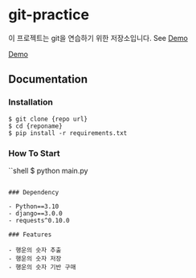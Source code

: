 # git-practice
이 프로젝트는 git을 연습하기 위한 저장소입니다.
See [Demo](https://www.google.com/)

<a href="https://www.google.com/">Demo</a>

## Documentation

### Installation

```shell
$ git clone {repo url}
$ cd {reponame}
$ pip install -r requirements.txt
```

### How To Start

``shell
$ python main.py
```

### Dependency

- Python==3.10
- django==3.0.0
- requests^0.10.0

### Features

- 행운의 숫자 추출 
- 행운의 숫자 저장
- 행운의 숫자 기반 구매
